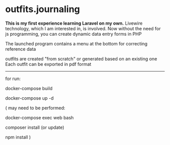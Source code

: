 # outfits.journaling
**This is my first experience learning Laravel on my own.**
Livewire technology, which I am interested in, is involved.
Now without the need for js programming, you can create
dynamic data entry forms in PHP

The launched program contains a menu at the bottom for correcting reference data

outfits are created "from scratch" or generated based on an existing one
Each outfit can be exported in pdf format

********

for run:

docker-compose build

docker-compose up -d


( may need to be performed:

docker-compose exec web bash

composer install  (or update)

npm install
)

